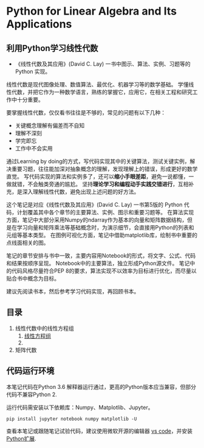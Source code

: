 # Python for Linear Algebra and Its Applications
## 利用Python学习线性代数
* 《线性代数及其应用》(David C. Lay) 一书中图示、算法、实例、习题等的 Python 实现。

线性代数是现代图像处理、数值算法、最优化、机器学习等的数学基础。
学懂线性代数，并把它作为一种数学语言，熟练的掌握它，应用它，在相关工程和研究工作中十分重要。

要掌握线性代数，仅仅看书往往是不够的，常见的问题有以下几种：
* 关键概念理解有偏差而不自知
* 理解不深刻
* 学完即忘
* 工作中不会实用

通过Learning by doing的方式，写代码实现其中的关键算法，测试关键实例，解决重要习题，往往能加深对抽象概念的理解，发现理解上的错误，形成更好的数学直觉。
写代码实现的算法和实例多了，还可以**缩小手眼差距**，避免一说都懂，一做就错，不会触类旁通的尴尬。
坚持**理论学习和编程动手实践交错进行**，互相补充，是深入理解线性代数，避免出现上述问题的好方法。

这个笔记是对应《线性代数及其应用》(David C. Lay) 一书第5版的 Python 代码，计划覆盖其中各个章节的主要算法、实例、图示和重要习题等。
在算法实现方面，笔记中大部分采用Numpy的ndarray作为基本的向量和矩阵数据结构，但是在学习向量和矩阵乘法等基础概念时，为演示细节，会直接用Python的列表和元组等基本类型。
在图例可视化方面，笔记中借助matplotlib库，绘制书中重要的点线面相关的图。

笔记的章节安排与书中一致，主要内容用Notebook的形式，将文字、公式、代码和结果按顺序呈现。
Notebook中的主要算法，独立形成Python源文件。
笔记中的代码风格尽量符合PEP 8的要求，算法实现不以效率为目标进行优化，而尽量以贴合书中概念为目标。

建议先阅读书本，然后参考学习代码实现，再回顾书本。

## 目录
1. 线性代数中的线性方程组
    1. [线性方程组](./chapter.01/section.1.01.notes.ipynb)
    2.
2. 矩阵代数

## 代码运行环境
本笔记代码在Python 3.6 解释器运行通过，更高的Python版本应当兼容，但部分代码不兼容Python 2.

运行代码需安装以下依赖库：Numpy、Matplotlib、Jupyter。
```
pip install jupyter notebook numpy matplotlib -U
```

查看本笔记或跟随笔记试验代码，建议使用微软开源的编辑器 [vs code](https://code.visualstudio.com/)，并安装[Python扩展](https://marketplace.visualstudio.com/items?itemName=ms-python.python).
